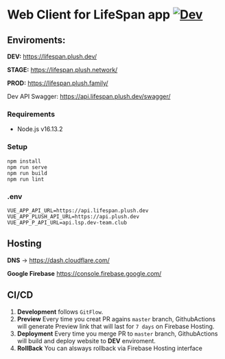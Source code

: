 # Web Client for LifeSpan app [![Dev](https://github.com/devteamclub/lifespan-client/actions/workflows/dev.yml/badge.svg)](https://github.com/devteamclub/lifespan-client/actions/workflows/dev.yml)

## Enviroments:
**DEV:** https://lifespan.plush.dev/

**STAGE:** https://lifespan.plush.network/

**PROD:** https://lifespan.plush.family/

Dev API Swagger: https://api.lifespan.plush.dev/swagger/


### Requirements
- Node.js v16.13.2

### Setup
```
npm install
npm run serve
npm run build
npm run lint
```

### .env
```
VUE_APP_API_URL=https://api.lifespan.plush.dev
VUE_APP_PLUSH_API_URL=https://api.plush.dev
VUE_APP_P_API_URL=api.lsp.dev-team.club
```

## Hosting
**DNS** -> https://dash.cloudflare.com/

**Google Firebase** https://console.firebase.google.com/


## CI/CD
1. **Development** follows `GitFlow`.
2. **Preview** Every time you creat PR agains `master` branch, GithubActions will generate Preview link that will last for `7 days` on Firebase Hosting.
3. **Deployment** Every time you merge PR to `master` branch, GithubActions will build and deploy website to **DEV** enviroment.
4. **RollBack** You can alsways rollback via Firebase Hosting interface
